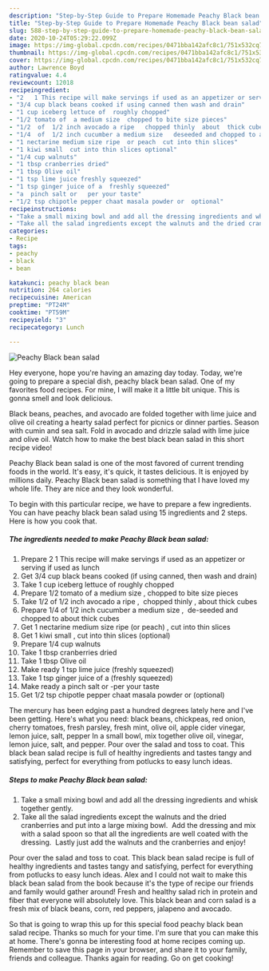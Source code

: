 ```yaml
---
description: "Step-by-Step Guide to Prepare Homemade Peachy Black bean salad"
title: "Step-by-Step Guide to Prepare Homemade Peachy Black bean salad"
slug: 588-step-by-step-guide-to-prepare-homemade-peachy-black-bean-salad
date: 2020-10-24T05:29:22.099Z
image: https://img-global.cpcdn.com/recipes/0471bba142afc8c1/751x532cq70/peachy-black-bean-salad-recipe-main-photo.jpg
thumbnail: https://img-global.cpcdn.com/recipes/0471bba142afc8c1/751x532cq70/peachy-black-bean-salad-recipe-main-photo.jpg
cover: https://img-global.cpcdn.com/recipes/0471bba142afc8c1/751x532cq70/peachy-black-bean-salad-recipe-main-photo.jpg
author: Lawrence Boyd
ratingvalue: 4.4
reviewcount: 12018
recipeingredient:
- "2   1 This recipe will make servings if used as an appetizer or serving if used as lunch"
- "3/4 cup black beans cooked if using canned then wash and drain"
- "1 cup iceberg lettuce of  roughly chopped"
- "1/2 tomato of  a medium size  chopped to bite size pieces"
- "1/2  of  1/2 inch avocado a ripe   chopped thinly  about  thick cubes"
- "1/4  of  1/2 inch cucumber a medium size   deseeded and chopped to about  thick cubes"
- "1 nectarine medium size ripe  or peach  cut into thin slices"
- "1 kiwi small  cut into thin slices optional"
- "1/4 cup walnuts"
- "1 tbsp cranberries dried"
- "1 tbsp Olive oil"
- "1 tsp lime juice freshly squeezed"
- "1 tsp ginger juice of a  freshly squeezed"
- "a  pinch salt or   per your taste"
- "1/2 tsp chipotle pepper chaat masala powder or  optional"
recipeinstructions:
- "Take a small mixing bowl and add all the dressing ingredients and whisk together gently."
- "Take all the salad ingredients except the walnuts and the dried cranberries and put into a large mixing bowl.  Add the dressing and mix with a salad spoon so that all the ingredients are well coated with the dressing.  Lastly just add the walnuts and the cranberries and enjoy!"
categories:
- Recipe
tags:
- peachy
- black
- bean

katakunci: peachy black bean 
nutrition: 264 calories
recipecuisine: American
preptime: "PT24M"
cooktime: "PT59M"
recipeyield: "3"
recipecategory: Lunch

---
```



![Peachy Black bean salad](https://img-global.cpcdn.com/recipes/0471bba142afc8c1/751x532cq70/peachy-black-bean-salad-recipe-main-photo.jpg)

Hey everyone, hope you're having an amazing day today. Today, we're going to prepare a special dish, peachy black bean salad. One of my favorites food recipes. For mine, I will make it a little bit unique. This is gonna smell and look delicious.

Black beans, peaches, and avocado are folded together with lime juice and olive oil creating a hearty salad perfect for picnics or dinner parties. Season with cumin and sea salt. Fold in avocado and drizzle salad with lime juice and olive oil. Watch how to make the best black bean salad in this short recipe video!

Peachy Black bean salad is one of the most favored of current trending foods in the world. It's easy, it's quick, it tastes delicious. It is enjoyed by millions daily. Peachy Black bean salad is something that I have loved my whole life. They are nice and they look wonderful.


To begin with this particular recipe, we have to prepare a few ingredients. You can have peachy black bean salad using 15 ingredients and 2 steps. Here is how you cook that.

<!--inarticleads1-->

##### The ingredients needed to make Peachy Black bean salad:

1. Prepare 2   1 This recipe will make servings if used as an appetizer or serving if used as lunch
1. Get 3/4 cup black beans cooked (if using canned, then wash and drain)
1. Take 1 cup iceberg lettuce of  roughly chopped
1. Prepare 1/2 tomato of  a medium size , chopped to bite size pieces
1. Take 1/2  of  1/2 inch avocado a ripe ,  chopped thinly , about  thick cubes
1. Prepare 1/4  of  1/2 inch cucumber a medium size ,  de-seeded and chopped to about  thick cubes
1. Get 1 nectarine medium size ripe  (or peach) , cut into thin slices
1. Get 1 kiwi small , cut into thin slices (optional)
1. Prepare 1/4 cup walnuts
1. Take 1 tbsp cranberries dried
1. Take 1 tbsp Olive oil
1. Make ready 1 tsp lime juice (freshly squeezed)
1. Take 1 tsp ginger juice of a  (freshly squeezed)
1. Make ready a  pinch salt or   -per your taste
1. Get 1/2 tsp chipotle pepper chaat masala powder or  (optional)


The mercury has been edging past a hundred degrees lately here and I&#39;ve been getting. Here&#39;s what you need: black beans, chickpeas, red onion, cherry tomatoes, fresh parsley, fresh mint, olive oil, apple cider vinegar, lemon juice, salt, pepper In a small bowl, mix together olive oil, vinegar, lemon juice, salt, and pepper. Pour over the salad and toss to coat. This black bean salad recipe is full of healthy ingredients and tastes tangy and satisfying, perfect for everything from potlucks to easy lunch ideas. 

<!--inarticleads2-->

##### Steps to make Peachy Black bean salad:

1. Take a small mixing bowl and add all the dressing ingredients and whisk together gently.
1. Take all the salad ingredients except the walnuts and the dried cranberries and put into a large mixing bowl.  Add the dressing and mix with a salad spoon so that all the ingredients are well coated with the dressing.  Lastly just add the walnuts and the cranberries and enjoy!


Pour over the salad and toss to coat. This black bean salad recipe is full of healthy ingredients and tastes tangy and satisfying, perfect for everything from potlucks to easy lunch ideas. Alex and I could not wait to make this black bean salad from the book because it&#39;s the type of recipe our friends and family would gather around! Fresh and healthy salad rich in protein and fiber that everyone will absolutely love. This black bean and corn salad is a fresh mix of black beans, corn, red peppers, jalapeno and avocado. 

So that is going to wrap this up for this special food peachy black bean salad recipe. Thanks so much for your time. I'm sure that you can make this at home. There's gonna be interesting food at home recipes coming up. Remember to save this page in your browser, and share it to your family, friends and colleague. Thanks again for reading. Go on get cooking!
